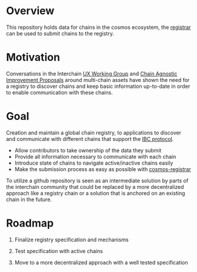# Overview

This repository holds data for chains in the cosmos ecosystem, the [registrar](https://github.com/cosmos/cosmos-registrar) can be used to submit chains to the registry.

# Motivation
Conversations in the Interchain [UX Working Group](http://hackmd.io/@okwme/ux-wg) and [Chain Agnostic Improvement Proposals](https://github.com/ChainAgnostic/CAIPs/issues/27) around multi-chain assets have shown the need for a registry to discover chains and keep basic information up-to-date in order to enable communication with these chains.


# Goal
Creation and maintain a global chain registry, to applications to discover and communicate with different chains that support the [IBC protocol](https://github.com/cosmos/ics). 

* Allow contributors to take ownership of the data they submit
* Provide all information necessary to communicate with each chain
* Introduce state of chains to navigate active/inactive chains easily
* Make the submission process as easy as possible with [cosmos-registrar](https://github.com/cosmos/cosmos-registrar)

To utilize a github repository is seen as an intermediate solution by parts of the interchain community that could be replaced by a more decentralized approach like a registry chain or a solution that is anchored on an existing chain in the future.

# Roadmap

1) Finalize registry specification and mechanisms

2) Test specification with active chains

3) Move to a more decentralized approach with a well tested specification
